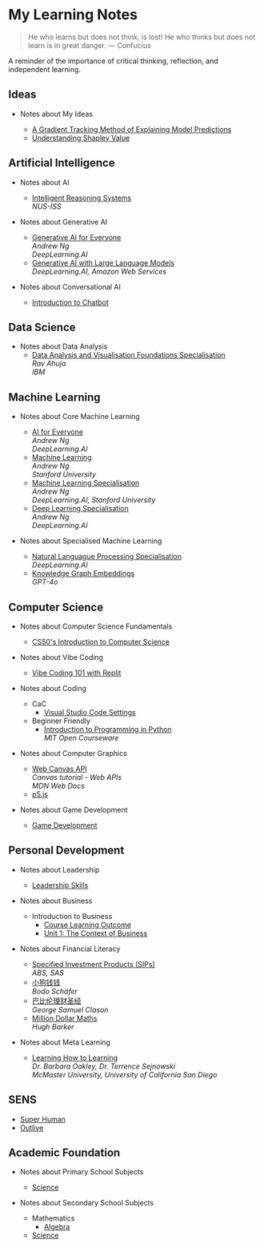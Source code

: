 # My Learning Notes

> He who learns but does not think, is lost! He who thinks but does not learn is in great danger. &mdash; Confucius

A reminder of the importance of critical thinking, reflection, and independent learning.

## Ideas

- Notes about My Ideas

  - [A Gradient Tracking Method of Explaining Model Predictions](idea/idea-1-gradient-tracking-explainer)
  - [Understanding Shapley Value](idea/idea-2-understanding-shapley-value)
  <!-- - [Reversing Partial Derivatives](idea/idea-2-reversing-partial-derivatives) -->

## Artificial Intelligence

- Notes about AI

  - [Intelligent Reasoning Systems](/ais/irs/irs-13-introduction-to-cognitive-systems.md)<br>
    *NUS-ISS*

- Notes about Generative AI

  - [Generative AI for Everyone](genai/for-everyone/genai-1-introduction)<br>
    *Andrew Ng*<br>
    *DeepLearning.AI*
  - [Generative AI with Large Language Models](genai/with-llm/genai-1-intro-and-project-lifecycle)<br>
    *DeepLearning.AI, Amazon Web Services*

- Notes about Conversational AI

  - [Introduction to Chatbot](chatbot/chatbot-1-intro)

## Data Science

- Notes about Data Analysis
  - [Data Analysis and Visualisation Foundations Specialisation](da/da-1-introduction-to-data-analysis)<br>
    *Rav Ahuja*<br>
    *IBM*

## Machine Learning

- Notes about Core Machine Learning

  - [AI for Everyone](ai/ai-1-what-is-ai)<br>
    *Andrew Ng*<br>
    *DeepLearning.AI*
  - [Machine Learning](ml/ml-1-introduction)<br>
    *Andrew Ng*<br>
    *Stanford University*
  - [Machine Learning Specialisation](mls/ml-1-univariate-linear-regression)<br>
    *Andrew Ng*<br>
    *DeepLearning.AI, Stanford University*
  - [Deep Learning Specialisation](dl/dl-1-introduction)<br>
    *Andrew Ng*<br>
    *DeepLearning.AI*

- Notes about Specialised Machine Learning

  - [Natural Languague Processing Specialisation](nlp/nlp-1-sentiment-analysis-logistic-regression)<br>
    *DeepLearning.AI*
  - [Knowledge Graph Embeddings](kge/kge-1-introduction)<br>
    *GPT-4o*

## Computer Science

- Notes about Computer Science Fundamentals

  - [CS50's Introduction to Computer Science](/cs/intro/cs-1-scratch.md)

- Notes about Vibe Coding

  - [Vibe Coding 101 with Replit](/vibe/vibe-1-introduction.md)

- Notes about Coding

  - CaC
    - [Visual Studio Code Settings](coding/cac/vscode-settings)
  - Beginner Friendly
    - [Introduction to Programming in Python](coding/python-intro/pyi-1-introduction)<br>
      *MIT Open Courseware*

- Notes about Computer Graphics
  - [Web Canvas API](cg/web/canvas/canvas-1-basic-usage)<!--(starts from March 31, 2024--><br>
    *Canvas tutorial - Web APIs*<br>
    *MDN Web Docs*
  - [p5.js](cg/p5/p5-1-introduction)

- Notes about Game Development
  - [Game Development](gamedev/gamedev-1-introduction)

## Personal Development

- Notes about Leadership

  - [Leadership Skills](leadership/skills/leader-1-leading-the-self)<br>

- Notes about Business

  - Introduction to Business
    - [Course Learning Outcome](/business/intro/00-learning-outcome/biz-0-course-learning-outcomes.md)
    - [Unit 1: The Context of Business](/business/intro/01-the-context-of-a-business/biz-01-unit-1-learning-outcome.md)

- Notes about Financial Literacy

  - [Specified Investment Products (SIPs)](fin/sip/sip-1-unit-trusts)<br>
    *ABS, SAS*
  - [小狗钱钱](fin/puppy/p-1-sequential-chapter-review)<br>
    *Bodo Schäfer*
  - [巴比伦理财圣经](fin/babylon/b-1-intro)<br>
    *George Samuel Clason*
  - [Million Dollar Maths](fin/math/mdm-1-the-power-of-exponential-growth)<br>
    *Hugh Barker*

- Notes about Meta Learning

  - [Learning How to Learning](learn/how-to-learn/learn-1-what-is-learning)<br>
    *Dr. Barbara Oakley, Dr. Terrence Sejnowski*<br>
    *McMaster University, University of California San Diego*

<!--
- Notes about Statistics

  - Penn State University - Statistics Online
    - STAT 100: Statistical Concepts and Reasoning
    - STAT 200: Elementary Statistics
    - STAT 401: Experimental Methods
    - STAT 414: Introduction to Probability Theory
    - STAT 416: Introduction to Mathematical Statistics
-->

## SENS

- [Super Human](/sens/super-human/super-1-the-four-killers.md)
- [Outlive](/sens/outlive/outlive-1-the-long-game.md)

## Academic Foundation

- Notes about Primary School Subjects

  <!-- - [Mathematics](school/pri/math/math-1) -->
  - [Science](school/pri/sci/sci-1-introduction)

- Notes about Secondary School Subjects

  - Mathematics
    - [Algebra](/school/sec/math/algebra/al-1-overview-and-history.md)
  - [Science](school/sec/sci/s-01-the-scientific-endeavour)
